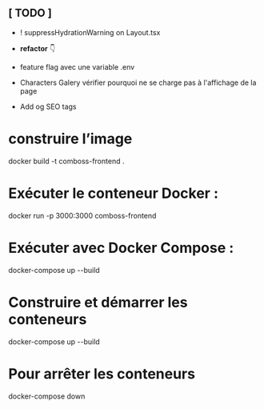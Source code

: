 ## [ TODO ]
- ! suppressHydrationWarning on Layout.tsx
- **refactor** 👇


- feature flag avec une variable .env
- Characters Galery vérifier pourquoi ne se charge pas à l'affichage de la page
- Add og SEO tags

# construire l’image
docker build -t comboss-frontend .

# Exécuter le conteneur Docker :
docker run -p 3000:3000 comboss-frontend

# Exécuter avec Docker Compose :
docker-compose up --build

# Construire et démarrer les conteneurs
docker-compose up --build

# Pour arrêter les conteneurs
docker-compose down
